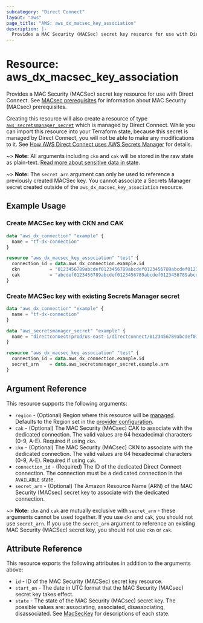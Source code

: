 ```yaml
---
subcategory: "Direct Connect"
layout: "aws"
page_title: "AWS: aws_dx_macsec_key_association"
description: |-
  Provides a MAC Security (MACSec) secret key resource for use with Direct Connect.
---
```


# Resource: aws_dx_macsec_key_association

Provides a MAC Security (MACSec) secret key resource for use with Direct Connect. See [MACsec prerequisites](https://docs.aws.amazon.com/directconnect/latest/UserGuide/direct-connect-mac-sec-getting-started.html#mac-sec-prerequisites) for information about MAC Security (MACsec) prerequisites.

Creating this resource will also create a resource of type [`aws_secretsmanager_secret`](https://registry.terraform.io/providers/hashicorp/aws/latest/docs/resources/secretsmanager_secret) which is managed by Direct Connect. While you can import this resource into your Terraform state, because this secret is managed by Direct Connect, you will not be able to make any modifications to it. See [How AWS Direct Connect uses AWS Secrets Manager](https://docs.aws.amazon.com/secretsmanager/latest/userguide/integrating_how-services-use-secrets_directconnect.html) for details.

~> **Note:** All arguments including `ckn` and `cak` will be stored in the raw state as plain-text.
[Read more about sensitive data in state](https://www.terraform.io/docs/state/sensitive-data.html).

~> **Note:** The `secret_arn` argument can only be used to reference a previously created MACSec key. You cannot associate a Secrets Manager secret created outside of the `aws_dx_macsec_key_association` resource.

## Example Usage

### Create MACSec key with CKN and CAK

```terraform
data "aws_dx_connection" "example" {
  name = "tf-dx-connection"
}

resource "aws_dx_macsec_key_association" "test" {
  connection_id = data.aws_dx_connection.example.id
  ckn           = "0123456789abcdef0123456789abcdef0123456789abcdef0123456789abcdef"
  cak           = "abcdef0123456789abcdef0123456789abcdef0123456789abcdef0123456789"
}
```

### Create MACSec key with existing Secrets Manager secret

```terraform
data "aws_dx_connection" "example" {
  name = "tf-dx-connection"
}

data "aws_secretsmanager_secret" "example" {
  name = "directconnect!prod/us-east-1/directconnect/0123456789abcdef0123456789abcdef0123456789abcdef0123456789abcdef"
}

resource "aws_dx_macsec_key_association" "test" {
  connection_id = data.aws_dx_connection.example.id
  secret_arn    = data.aws_secretsmanager_secret.example.arn
}
```

## Argument Reference

This resource supports the following arguments:

* `region` - (Optional) Region where this resource will be [managed](https://docs.aws.amazon.com/general/latest/gr/rande.html#regional-endpoints). Defaults to the Region set in the [provider configuration](https://registry.terraform.io/providers/hashicorp/aws/latest/docs#aws-configuration-reference).
* `cak` - (Optional) The MAC Security (MACsec) CAK to associate with the dedicated connection. The valid values are 64 hexadecimal characters (0-9, A-E). Required if using `ckn`.
* `ckn` - (Optional) The MAC Security (MACsec) CKN to associate with the dedicated connection. The valid values are 64 hexadecimal characters (0-9, A-E). Required if using `cak`.
* `connection_id` - (Required) The ID of the dedicated Direct Connect connection. The connection must be a dedicated connection in the `AVAILABLE` state.
* `secret_arn` - (Optional) The Amazon Resource Name (ARN) of the MAC Security (MACsec) secret key to associate with the dedicated connection.

~> **Note:** `ckn` and `cak` are mutually exclusive with `secret_arn` - these arguments cannot be used together. If you use `ckn` and `cak`, you should not use `secret_arn`. If you use the `secret_arn` argument to reference an existing MAC Security (MACSec) secret key, you should not use `ckn` or `cak`.

## Attribute Reference

This resource exports the following attributes in addition to the arguments above:

* `id` - ID of the MAC Security (MACSec) secret key resource.
* `start_on` - The date in UTC format that the MAC Security (MACsec) secret key takes effect.
* `state` -  The state of the MAC Security (MACsec) secret key. The possible values are: associating, associated, disassociating, disassociated. See [MacSecKey](https://docs.aws.amazon.com/directconnect/latest/APIReference/API_MacSecKey.html#DX-Type-MacSecKey-state) for descriptions of each state.
